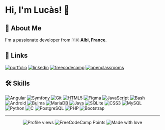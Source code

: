 

# Hi, I'm Lucàs! 👋

## 🚀 About Me
I&#39;m a passionate developer from 🇫🇷 **Albi, France**.

## 🔗 Links
[![portfolio](https://img.shields.io/badge/my_portfolio-000?style=for-the-badge&amp;logo=ko-fi&amp;logoColor=white)](https://lucasvbr.github.io/links/?portfolio)
[![linkedin](https://img.shields.io/badge/linkedin-0e76a8?style=for-the-badge&amp;logo=linkedin&amp;logoColor=white)](https://www.linkedin.com/in/lucasvbr)
[![freecodecamp](https://img.shields.io/badge/freecodecamp-0a0a23?style=for-the-badge&amp;logo=freecodecamp&amp;logoColor=white)](https://www.freecodecamp.org/LucasVbr)
[![openclassrooms](https://img.shields.io/badge/openclassrooms-7451eb?style=for-the-badge&amp;logoColor=white)](https://openclassrooms.com/fr/members/97j9zltv6225)


## 🛠 Skills
![Angular](https://img.shields.io/static/v1?label=&amp;message=Angular&amp;color=%23df204a&amp;logo=angular&amp;logoColor=white)
![Symfony](https://img.shields.io/static/v1?label=&amp;message=Symfony&amp;color=%23df2020&amp;logo=symfony&amp;logoColor=white)
![Git](https://img.shields.io/static/v1?label=&amp;message=Git&amp;color=%23df3e20&amp;logo=git&amp;logoColor=white)
![HTML5](https://img.shields.io/static/v1?label=&amp;message=HTML5&amp;color=%23df4920&amp;logo=html5&amp;logoColor=white)
![Figma](https://img.shields.io/static/v1?label=&amp;message=Figma&amp;color=%23df4b20&amp;logo=figma&amp;logoColor=white)
![JavaScript](https://img.shields.io/static/v1?label=&amp;message=JavaScript&amp;color=%23dfca20&amp;logo=javascript&amp;logoColor=white)
![Bash](https://img.shields.io/static/v1?label=&amp;message=GNU+Bash&amp;color=%235bdf20&amp;logo=gnubash&amp;logoColor=white)
![Android](https://img.shields.io/static/v1?label=&amp;message=Android&amp;color=%2320df75&amp;logo=android&amp;logoColor=white)
![Bulma](https://img.shields.io/static/v1?label=&amp;message=Bulma&amp;color=%2320dfc3&amp;logo=bulma&amp;logoColor=white)
![MariaDB](https://img.shields.io/static/v1?label=&amp;message=MariaDB&amp;color=%2320b3df&amp;logo=mariadb&amp;logoColor=white)
![Java](https://img.shields.io/static/v1?label=&amp;message=Java&amp;color=%2320b2df&amp;logo=java&amp;logoColor=white)
![SQLite](https://img.shields.io/static/v1?label=&amp;message=SQLite&amp;color=%2320a2df&amp;logo=sqlite&amp;logoColor=white)
![CSS3](https://img.shields.io/static/v1?label=&amp;message=CSS3&amp;color=%23208edf&amp;logo=css3&amp;logoColor=white)
![MySQL](https://img.shields.io/static/v1?label=&amp;message=MySQL&amp;color=%23208ddf&amp;logo=mysql&amp;logoColor=white)
![Python](https://img.shields.io/static/v1?label=&amp;message=Python&amp;color=%232088df&amp;logo=python&amp;logoColor=white)
![C](https://img.shields.io/static/v1?label=&amp;message=C&amp;color=%23207adf&amp;logo=c&amp;logoColor=white)
![PostgreSQL](https://img.shields.io/static/v1?label=&amp;message=PostgreSQL&amp;color=%232050df&amp;logo=postgresql&amp;logoColor=white)
![PHP](https://img.shields.io/static/v1?label=&amp;message=PHP&amp;color=%23202cdf&amp;logo=php&amp;logoColor=white)
![Bootstrap](https://img.shields.io/static/v1?label=&amp;message=Bootstrap&amp;color=%236d20df&amp;logo=bootstrap&amp;logoColor=white)


---

<div align="center">

![Profile views](https://komarev.com/ghpvc/?username=lucasvbr&amp;amp;label=Profile%20views&amp;amp;color=0e75b6&amp;amp;style=flat)
![FreeCodeCamp Points](https://img.shields.io/freecodecamp/points/lucasvbr?label=FreeCodeCamp%20points)
![Made with love](https://img.shields.io/badge/-made%20with%20%E2%9D%A4%EF%B8%8F-red)

</div>